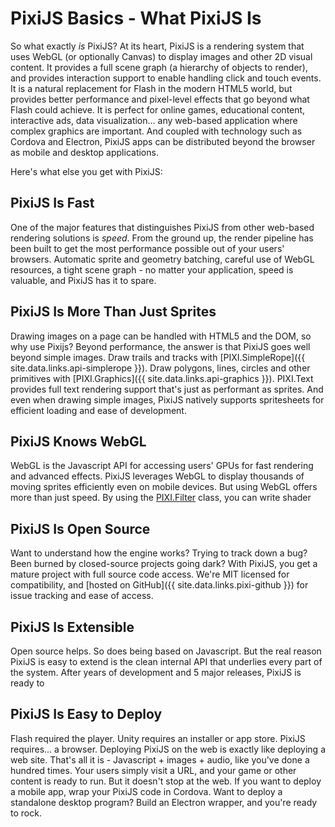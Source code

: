 ---
---
# PixiJS Basics - What PixiJS Is

So what exactly *is* PixiJS?  At its heart, PixiJS is a rendering system that uses WebGL (or optionally Canvas) to display images and other 2D visual content.  It provides a full scene graph (a hierarchy of objects to render), and provides interaction support to enable handling click and touch events.  It is a natural replacement for Flash in the modern HTML5 world, but provides better performance and pixel-level effects that go beyond what Flash could achieve.  It is perfect for online games, educational content, interactive ads, data visualization... any web-based application where complex graphics are important.  And coupled with technology such as Cordova and Electron, PixiJS apps can be distributed beyond the browser as mobile and desktop applications.

Here's what else you get with PixiJS:

## PixiJS Is Fast

One of the major features that distinguishes PixiJS from other web-based rendering solutions is *speed*.  From the ground up, the render pipeline has been built to get the most performance possible out of your users' browsers.  Automatic sprite and geometry batching, careful use of WebGL resources, a tight scene graph - no matter your application, speed is valuable, and PixiJS has it to spare.

## PixiJS Is More Than Just Sprites

Drawing images on a page can be handled with HTML5 and the DOM, so why use Pixijs?  Beyond performance, the answer is that PixiJS goes well beyond simple images.  Draw trails and tracks with [PIXI.SimpleRope]({{ site.data.links.api-simplerope }}).  Draw polygons, lines, circles and other primitives with [PIXI.Graphics]({{ site.data.links.api-graphics }}).  PIXI.Text provides full text rendering support that's just as performant as sprites.  And even when drawing simple images, PixiJS natively supports spritesheets for efficient loading and ease of development.

## PixiJS Knows WebGL

WebGL is the Javascript API for accessing users' GPUs for fast rendering and advanced effects.  PixiJS leverages WebGL to display thousands of moving sprites efficiently even on mobile devices.  But using WebGL offers more than just speed.  By using the [PIXI.Filter]() class, you can write shader 

## PixiJS Is Open Source

Want to understand how the engine works?  Trying to track down a bug?  Been burned by closed-source projects going dark?  With PixiJS, you get a mature project with full source code access.  We're MIT licensed for compatibility, and [hosted on GitHub]({{ site.data.links.pixi-github }}) for issue tracking and ease of access.

## PixiJS Is Extensible

Open source helps.  So does being based on Javascript.  But the real reason PixiJS is easy to extend is the clean internal API that underlies every part of the system.  After years of development and 5 major releases, PixiJS is ready to 

## PixiJS Is Easy to Deploy

Flash required the player.  Unity requires an installer or app store.  PixiJS requires... a browser.  Deploying PixiJS on the web is exactly like deploying a web site.  That's all it is - Javascript + images + audio, like you've done a hundred times.  Your users simply visit a URL, and your game or other content is ready to run.  But it doesn't stop at the web.  If you want to deploy a mobile app, wrap your PixiJS code in Cordova.  Want to deploy a standalone desktop program?  Build an Electron wrapper, and you're ready to rock.
